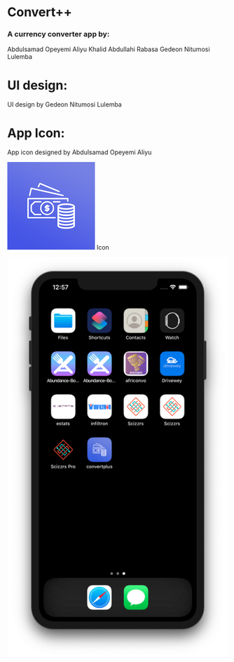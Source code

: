 # Convert++

### A currency converter app by:
Abdulsamad Opeyemi Aliyu
Khalid Abdullahi Rabasa
Gedeon Nitumosi Lulemba

# UI design:
UI design by Gedeon Nitumosi Lulemba

# App Icon:
App icon designed by Abdulsamad Opeyemi Aliyu 


![alt text](images/logo.png "App Logo" )
Icon

![alt text](images/logo_screenshot.png "App Logo")
